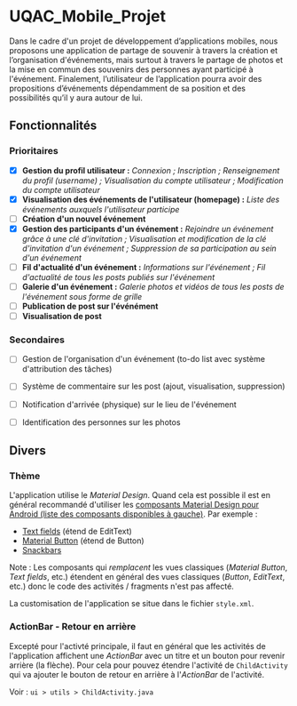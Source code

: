 # UQAC_Mobile_Projet

Dans le cadre d'un projet de développement d’applications mobiles, nous proposons une application de partage de souvenir à travers la création et l’organisation d'événements, mais surtout à travers le partage de photos et la mise en commun des souvenirs des personnes ayant participé à l'événement. Finalement, l’utilisateur de l’application pourra avoir des propositions d’événements dépendamment de sa position et des possibilités qu’il y aura autour de lui. 

## Fonctionnalités

### Prioritaires
- [x] **Gestion du profil utilisateur :** *Connexion ; Inscription ; Renseignement du profil (*username*) ; Visualisation du compte utilisateur ; Modification du compte utilisateur*
- [x] **Visualisation des événements de l'utilisateur (homepage) :** *Liste des événements auxquels l'utilisateur participe*
- [ ] **Création d'un nouvel événement**
- [x] **Gestion des participants d'un événement :** *Rejoindre un événement grâce à une clé d'invitation ; Visualisation et modification de la clé d'invitation d'un événement ; Suppression de sa participation au sein d'un événement*
- [ ] **Fil d'actualité d'un événement :** *Informations sur l'événement ; Fil d'actualité de tous les posts publiés sur l'événement*
- [ ] **Galerie d'un événement :** *Galerie photos et vidéos de tous les posts de l'événement sous forme de grille*
- [ ] **Publication de post sur l'événément**
- [ ] **Visualisation de post**

### Secondaires
- [ ] Gestion de l'organisation d'un événement (to-do list avec système d'attribution des tâches)
- [ ] Système de commentaire sur les post (ajout, visualisation, suppression)
- [ ] Notification d'arrivée (physique) sur le lieu de l'événement
- [ ] Identification des personnes sur les photos


## Divers

### Thème
L'application utilise le *Material Design*. Quand cela est possible il est en général recommandé d'utiliser les [composants Material Design pour Android (liste des composants disponibles à gauche)](https://material.io/develop/android/). Par exemple :
- [Text fields](https://material.io/develop/android/components/text-input-layout/) (étend de EditText)
- [Material Button](https://material.io/develop/android/components/material-button/) (étend de Button)
- [Snackbars](https://material.io/develop/android/components/snackbar/)

Note : Les composants qui *remplacent* les vues classiques (*Material Button*, *Text fields*, etc.) étendent en général des vues classiques (*Button*, *EditText*, etc.) donc le code des activités / fragments n'est pas affecté.

La customisation de l'application se situe dans le fichier `style.xml`.


### ActionBar - Retour en arrière
Excepté pour l'activté principale, il faut en général que les activités de l'application affichent une *ActionBar* avec un titre et un bouton pour revenir arrière (la flèche). Pour cela pour pouvez étendre l'activité de `ChildActivity` qui va ajouter le bouton de retour en arrière à l'*ActionBar* de l'activité. 

Voir : `ui > utils > ChildActivity.java`
